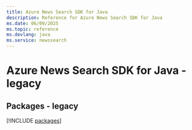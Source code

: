 ```yaml
---
title: Azure News Search SDK for Java
description: Reference for Azure News Search SDK for Java
ms.date: 06/09/2025
ms.topic: reference
ms.devlang: java
ms.service: newssearch
---
```

# Azure News Search SDK for Java - legacy
## Packages - legacy
[!INCLUDE [packages](news-search-index.md)]